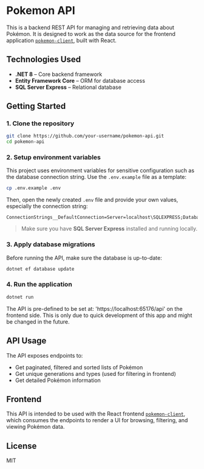 # Pokemon API

This is a backend REST API for managing and retrieving data about Pokémon. It is designed to work as the data source for the frontend application [`pokemon-client`](https://github.com/Vorgel/pokemon-client), built with React.

## Technologies Used

* **.NET 8** – Core backend framework
* **Entity Framework Core** – ORM for database access
* **SQL Server Express** – Relational database

## Getting Started

### 1. Clone the repository

```bash
git clone https://github.com/your-username/pokemon-api.git
cd pokemon-api
```

### 2. Setup environment variables

This project uses environment variables for sensitive configuration such as the database connection string.
Use the `.env.example` file as a template:

```bash
cp .env.example .env
```

Then, open the newly created `.env` file and provide your own values, especially the connection string:

```dotenv
ConnectionStrings__DefaultConnection=Server=localhost\SQLEXPRESS;Database=PokemonDb;Trusted_Connection=True;TrustServerCertificate=True;
```

> Make sure you have **SQL Server Express** installed and running locally.

### 3. Apply database migrations

Before running the API, make sure the database is up-to-date:

```bash
dotnet ef database update
```

### 4. Run the application

```bash
dotnet run
```

The API is pre-defined to be set at: 'https://localhost:65176/api' on the frontend side. 
This is only due to quick development of this app and might be changed in the future.

## API Usage

The API exposes endpoints to:

* Get paginated, filtered and sorted lists of Pokémon
* Get unique generations and types (used for filtering in frontend)
* Get detailed Pokémon information

## Frontend

This API is intended to be used with the React frontend [`pokemon-client`](https://github.com/your-username/pokemon-client), which consumes the endpoints to render a UI for browsing, filtering, and viewing Pokémon data.

## License

MIT
